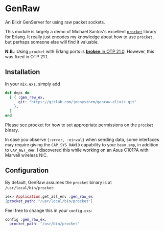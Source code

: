 # GenRaw

An Elixir GenServer for using raw packet sockets.

This module is largely a demo of Michael Santos's excellent
[`procket`](https://github.com/msantos/procket) library for
Erlang. It really just encodes my knowledge about how to use
`procket`, but perhaps someone else will find it valuable.

**N.B.**: Using `procket` with Erlang ports is [**broken**
in OTP 21.0](https://bugs.erlang.org/browse/ERL-692).
However, this was fixed in OTP 21.1.

## Installation

In your `mix.exs`, simply add

```elixir
def deps do
  [ { :gen_raw_ex,
      git: "https://gitlab.com/jonnystorm/genraw-elixir.git"
    },
  ]
end
```

Please see [procket](https://github.com/msantos/procket) for
how to set appropriate permissions on the `procket` binary.

In case you observe `{:error, :einval}` when sending data,
some interfaces may require giving the `CAP_SYS_RAWIO`
capability to your `beam.smp`, in addition to `CAP_NET_RAW`.
I discovered this while working on an Asus C101PA with
Marvell wireless NIC.

## Configuration

By default, GenRaw assumes the `procket` binary is at
`/usr/local/bin/procket`:

```elixir
iex> Application.get_all_env :gen_raw_ex
[procket_path: "/usr/local/bin/procket"]
```

Feel free to change this in your `config.exs`:

```elixir
config :gen_raw_ex,
  procket_path: "/usr/bin/procket"
```

